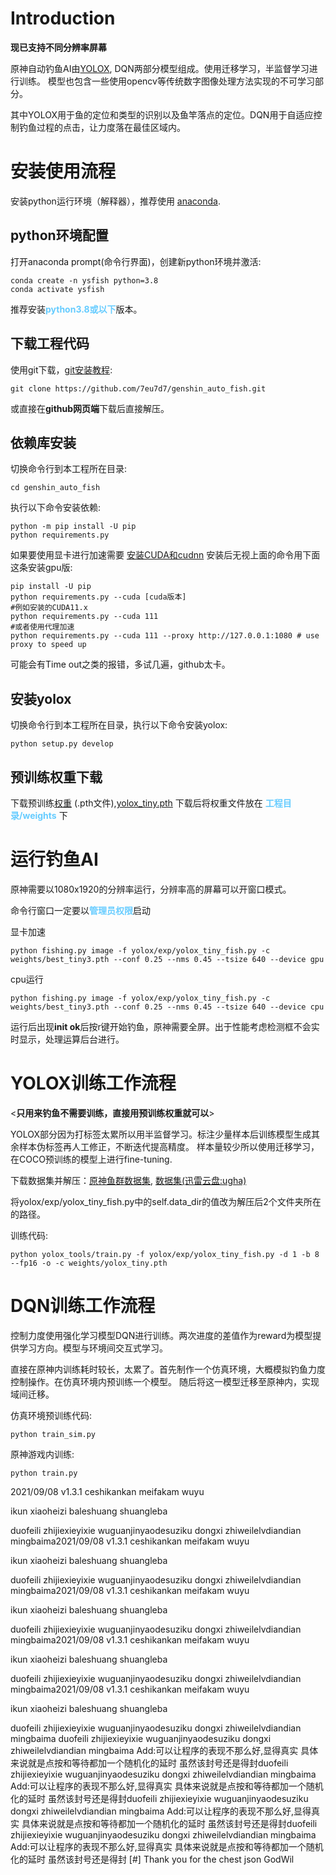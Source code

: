 # Introduction
**现已支持不同分辨率屏幕**

原神自动钓鱼AI由[YOLOX](https://github.com/Megvii-BaseDetection/YOLOX), DQN两部分模型组成。使用迁移学习，半监督学习进行训练。
模型也包含一些使用opencv等传统数字图像处理方法实现的不可学习部分。

其中YOLOX用于鱼的定位和类型的识别以及鱼竿落点的定位。DQN用于自适应控制钓鱼过程的点击，让力度落在最佳区域内。

# 安装使用流程
安装python运行环境（解释器），推荐使用 [anaconda](https://www.anaconda.com/products/individual#Downloads).

## python环境配置

打开anaconda prompt(命令行界面)，创建新python环境并激活:
```shell
conda create -n ysfish python=3.8
conda activate ysfish
```
推荐安装<font color=#66CCFF>**python3.8或以下**</font>版本。

## 下载工程代码
使用git下载，[git安装教程](https://www.cnblogs.com/xiaoliu66/p/9404963.html):
```shell
git clone https://github.com/7eu7d7/genshin_auto_fish.git
```
或直接在**github网页端**下载后直接解压。

## 依赖库安装
切换命令行到本工程所在目录:
```shell
cd genshin_auto_fish
```
执行以下命令安装依赖:
```shell
python -m pip install -U pip
python requirements.py
```
如果要使用显卡进行加速需要 [安装CUDA和cudnn](https://zhuanlan.zhihu.com/p/94220564?utm_source=wechat_session&ivk_sa=1024320u) 安装后无视上面的命令用下面这条安装gpu版:
```shell
pip install -U pip
python requirements.py --cuda [cuda版本]
#例如安装的CUDA11.x
python requirements.py --cuda 111
#或者使用代理加速
python requirements.py --cuda 111 --proxy http://127.0.0.1:1080 # use proxy to speed up
```
可能会有Time out之类的报错，多试几遍，github太卡。

## 安装yolox
切换命令行到本工程所在目录，执行以下命令安装yolox:
```shell
python setup.py develop
```

## 预训练权重下载
下载预训练[权重](https://github.com/7eu7d7/genshin_auto_fish/releases/tag/weights) (.pth文件),[yolox_tiny.pth](https://github.com/Megvii-BaseDetection/YOLOX/releases/download/0.1.1rc0/yolox_tiny.pth)
下载后将权重文件放在 <font color=#66CCFF>**工程目录/weights**</font> 下

# 运行钓鱼AI
原神需要以1080x1920的分辨率运行，分辨率高的屏幕可以开窗口模式。

命令行窗口一定要以<font color=#66CCFF>**管理员权限**</font>启动

显卡加速
```shell
python fishing.py image -f yolox/exp/yolox_tiny_fish.py -c weights/best_tiny3.pth --conf 0.25 --nms 0.45 --tsize 640 --device gpu
```
cpu运行
```shell
python fishing.py image -f yolox/exp/yolox_tiny_fish.py -c weights/best_tiny3.pth --conf 0.25 --nms 0.45 --tsize 640 --device cpu
```
运行后出现**init ok**后按r键开始钓鱼，原神需要全屏。出于性能考虑检测框不会实时显示，处理运算后台进行。

# YOLOX训练工作流程
<**只用来钓鱼不需要训练，直接用预训练权重就可以**>

YOLOX部分因为打标签太累所以用半监督学习。标注少量样本后训练模型生成其余样本伪标签再人工修正，不断迭代提高精度。
样本量较少所以使用迁移学习，在COCO预训练的模型上进行fine-tuning.

下载数据集并解压：[原神鱼群数据集](https://1drv.ms/u/s!Agabh9imkP8qhHkZYzKsi_OQ4pfj?e=V2VApo), 
[数据集(迅雷云盘:ugha)](https://pan.xunlei.com/s/VMkCJx-bOnpF431_9R0E8vAsA1)

将yolox/exp/yolox_tiny_fish.py中的self.data_dir的值改为解压后2个文件夹所在的路径。

训练代码:
```shell
python yolox_tools/train.py -f yolox/exp/yolox_tiny_fish.py -d 1 -b 8 --fp16 -o -c weights/yolox_tiny.pth
```

# DQN训练工作流程
控制力度使用强化学习模型DQN进行训练。两次进度的差值作为reward为模型提供学习方向。模型与环境间交互式学习。

直接在原神内训练耗时较长，太累了。首先制作一个仿真环境，大概模拟钓鱼力度控制操作。在仿真环境内预训练一个模型。
随后将这一模型迁移至原神内，实现域间迁移。

仿真环境预训练代码:
```shell
python train_sim.py
```
原神游戏内训练:
```shell
python train.py
```
2021/09/08 v1.3.1
ceshikankan meifakam wuyu

ikun xiaoheizi baleshuang shuangleba

duofeili zhijiexieyixie wuguanjinyaodesuziku dongxi zhiweilelvdiandian mingbaima2021/09/08 v1.3.1
ceshikankan meifakam wuyu

ikun xiaoheizi baleshuang shuangleba

duofeili zhijiexieyixie wuguanjinyaodesuziku dongxi zhiweilelvdiandian mingbaima2021/09/08 v1.3.1
ceshikankan meifakam wuyu

ikun xiaoheizi baleshuang shuangleba

duofeili zhijiexieyixie wuguanjinyaodesuziku dongxi zhiweilelvdiandian mingbaima2021/09/08 v1.3.1
ceshikankan meifakam wuyu

ikun xiaoheizi baleshuang shuangleba

duofeili zhijiexieyixie wuguanjinyaodesuziku dongxi zhiweilelvdiandian mingbaima2021/09/08 v1.3.1
ceshikankan meifakam wuyu

ikun xiaoheizi baleshuang shuangleba

duofeili zhijiexieyixie wuguanjinyaodesuziku dongxi zhiweilelvdiandian mingbaima
duofeili zhijiexieyixie wuguanjinyaodesuziku dongxi zhiweilelvdiandian mingbaima Add:可以让程序的表现不那么好,显得真实 具体来说就是点按和等待都加一个随机化的延时 虽然该封号还是得封duofeili zhijiexieyixie wuguanjinyaodesuziku dongxi zhiweilelvdiandian mingbaima Add:可以让程序的表现不那么好,显得真实 具体来说就是点按和等待都加一个随机化的延时 虽然该封号还是得封duofeili zhijiexieyixie wuguanjinyaodesuziku dongxi zhiweilelvdiandian mingbaima Add:可以让程序的表现不那么好,显得真实 具体来说就是点按和等待都加一个随机化的延时 虽然该封号还是得封duofeili zhijiexieyixie wuguanjinyaodesuziku dongxi zhiweilelvdiandian mingbaima Add:可以让程序的表现不那么好,显得真实 具体来说就是点按和等待都加一个随机化的延时 虽然该封号还是得封
[#] Thank you for the chest json GodWil
